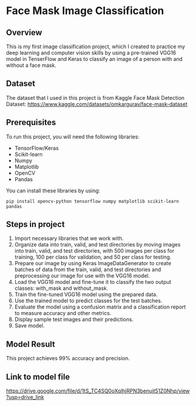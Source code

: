# Face Mask Image Classification
## Overview
This is my first image classification project, which I created to practice my deep learning and computer vision skills by using a pre-trained VGG16 model in TenserFlow and Keras to classify an image of a person with and without a face mask.
## Dataset
The dataset that I used in this project is from Kaggle Face Mask Detection Dataset: https://www.kaggle.com/datasets/omkargurav/face-mask-dataset
## Prerequisites
To run this project, you will need the following libraries:
- TensorFlow/Keras
- Scikit-learn
- Numpy
- Matplotlib
- OpenCV
- Pandas
  
You can install these libraries by using:
```
pip install opencv-python tensorflow numpy matplotlib scikit-learn pandas
```

## Steps in project
1. Import necessary libraries that we work with.
2. Organize data into train, valid, and test directories by moving images into train, valid, and test directories, with 500 images per class for training, 100 per class for validation, and 50 per class for testing.
3. Prepare our image by using Keras ImageDataGenerator to create batches of data from the train, valid, and test directories and preprocessing our image for use with the VGG16 model.
4. Load the VGG16 model and fine-tune it to classify the two output classes: with_mask and without_mask.
5. Train the fine-tuned VGG16 model using the prepared data.
6. Use the trained model to predict classes for the test batches.
7. Evaluate the model using a confusion matrix and a classification report to measure accuracy and other metrics.
8. Display sample test images and their predictions.
9. Save model.
## Model Result
This project achieves 99% accuracy and precision.
## Link to model file
https://drive.google.com/file/d/1tS_TC4SQ0oXqlhjRPN3benujt51Z0Nhp/view?usp=drive_link
